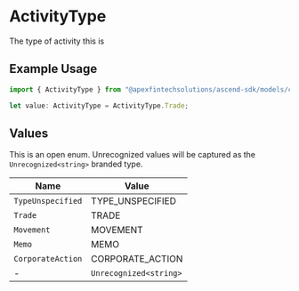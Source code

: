 # ActivityType

The type of activity this is

## Example Usage

```typescript
import { ActivityType } from "@apexfintechsolutions/ascend-sdk/models/components";

let value: ActivityType = ActivityType.Trade;
```

## Values

This is an open enum. Unrecognized values will be captured as the `Unrecognized<string>` branded type.

| Name                   | Value                  |
| ---------------------- | ---------------------- |
| `TypeUnspecified`      | TYPE_UNSPECIFIED       |
| `Trade`                | TRADE                  |
| `Movement`             | MOVEMENT               |
| `Memo`                 | MEMO                   |
| `CorporateAction`      | CORPORATE_ACTION       |
| -                      | `Unrecognized<string>` |